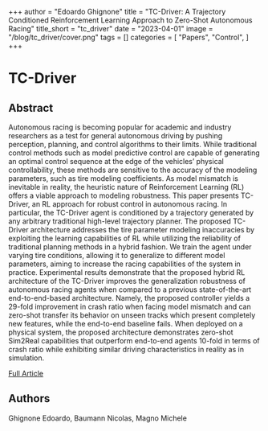 
+++
author = "Edoardo Ghignone"
title = "TC-Driver: A Trajectory Conditioned Reinforcement Learning Approach to Zero-Shot Autonomous Racing"
title_short = "tc_driver"
date = "2023-04-01"
image = "/blog/tc_driver/cover.png"
tags = []
categories = [
    "Papers",
    "Control",
]
+++

# TC-Driver

## Abstract 
Autonomous racing is becoming popular for academic and industry researchers as a test
for general autonomous driving by pushing perception, planning, and control algorithms to their
limits. While traditional control methods such as model predictive control are capable of generating
an optimal control sequence at the edge of the vehicles’ physical controllability, these methods are
sensitive to the accuracy of the modeling parameters, such as tire modeling coefficients. As model
mismatch is inevitable in reality, the heuristic nature of Reinforcement Learning (RL) offers a viable
approach to modeling robustness. This paper presents TC-Driver, an RL approach for robust control
in autonomous racing. In particular, the TC-Driver agent is conditioned by a trajectory generated
by any arbitrary traditional high-level trajectory planner. The proposed TC-Driver architecture
addresses the tire parameter modeling inaccuracies by exploiting the learning capabilities of RL while
utilizing the reliability of traditional planning methods in a hybrid fashion. We train the agent under
varying tire conditions, allowing it to generalize to different model parameters, aiming to increase
the racing capabilities of the system in practice. Experimental results demonstrate that the proposed
hybrid RL architecture of the TC-Driver improves the generalization robustness of autonomous
racing agents when compared to a previous state-of-the-art end-to-end-based architecture. Namely,
the proposed controller yields a 29-fold improvement in crash ratio when facing model mismatch
and can zero-shot transfer its behavior on unseen tracks which present completely new features,
while the end-to-end baseline fails. When deployed on a physical system, the proposed architecture
demonstrates zero-shot Sim2Real capabilities that outperform end-to-end agents 10-fold in terms
of crash ratio while exhibiting similar driving characteristics in reality as in simulation.

[Full Article]((https://www.research-collection.ethz.ch/bitstream/handle/20.500.11850/620280/Vol3_20.pdf?sequence=3))

## Authors
Ghignone Edoardo, Baumann Nicolas, Magno Michele